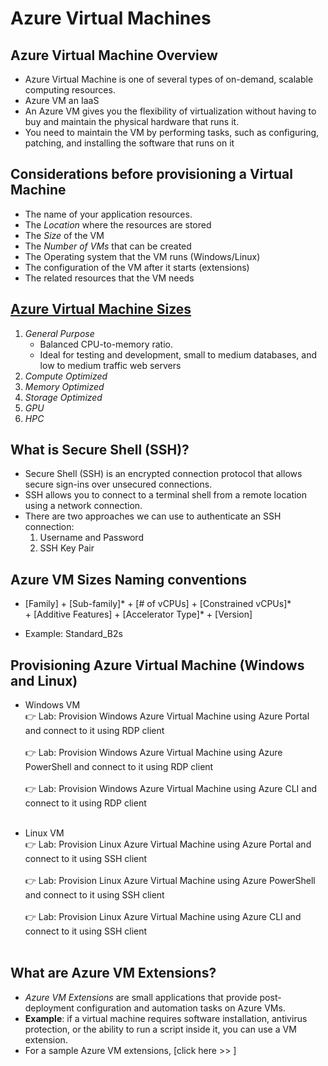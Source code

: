 # Azure Virtual Machines

## Azure Virtual Machine Overview
   - Azure Virtual Machine is one of several types of on-demand, scalable computing resources.
   - Azure VM an IaaS
   - An Azure VM gives you the flexibility of virtualization without having to buy and maintain the physical hardware that runs it.
   - You need to maintain the VM by performing tasks, such as configuring, patching, and installing the software that runs on it

## Considerations before provisioning a Virtual Machine
   - The name of your application resources.
   - The *Location* where the resources are stored
   - The *Size* of the VM
   - The *Number of VMs* that can be created
   - The Operating system that the VM runs (Windows/Linux)
   - The configuration of the VM after it starts (extensions)
   - The related resources that the VM needs

## [Azure Virtual Machine Sizes](https://learn.microsoft.com/en-us/azure/virtual-machines/sizes)
   1) *General Purpose*
      - Balanced CPU-to-memory ratio.
      - Ideal for testing and development, small to medium databases, and low to medium traffic web servers
   2) *Compute Optimized*
   3) *Memory Optimized*
   4) *Storage Optimized*
   5) *GPU*
   6) *HPC*

## What is Secure Shell (SSH)?
   - Secure Shell (SSH) is an encrypted connection protocol that allows secure sign-ins over unsecured connections. 
   - SSH allows you to connect to a terminal shell from a remote location using a network connection.
   - There are two approaches we can use to authenticate an SSH connection:
     1) Username and Password
     2) SSH Key Pair

## Azure VM Sizes Naming conventions
   - <p>[Family] + [Sub-family]* + [# of vCPUs] + [Constrained vCPUs]* + [Additive Features] + [Accelerator Type]* + [Version]</p>
   - Example: Standard_B2s


## Provisioning Azure Virtual Machine (Windows and Linux)

   - Windows VM</br>
   👉 Lab: Provision Windows Azure Virtual Machine using Azure Portal and connect to it using RDP client</br></br>
   👉 Lab: Provision Windows Azure Virtual Machine using Azure PowerShell and connect to it using RDP client</br></br>
   👉 Lab: Provision Windows Azure Virtual Machine using Azure CLI and connect to it using RDP client</br></br>

   - Linux VM</br>
   👉 Lab: Provision Linux Azure Virtual Machine using Azure Portal and connect to it using SSH client</br></br>
   👉 Lab: Provision Linux Azure Virtual Machine using Azure PowerShell and connect to it using SSH client</br></br>
   👉 Lab: Provision Linux Azure Virtual Machine using Azure CLI and connect to it using SSH client</br></br>


## What are Azure VM Extensions?
   - *Azure VM Extensions* are small applications that provide post-deployment configuration and automation tasks on Azure VMs.
   - <b>Example</b>: if a virtual machine requires software installation, antivirus protection, or the ability to run a script inside it, you can use a VM extension.
   - For a sample Azure VM extensions, [click here >> ]


